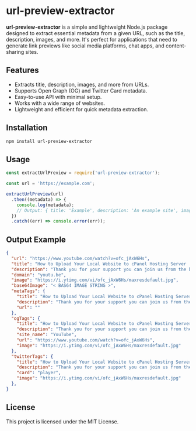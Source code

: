 # url-preview-extractor

**url-preview-extractor** is a simple and lightweight Node.js package designed to extract essential metadata from a given URL, such as the title, description, images, and more. It's perfect for applications that need to generate link previews like social media platforms, chat apps, and content-sharing sites.

## Features
- Extracts title, description, images, and more from URLs.
- Supports Open Graph (OG) and Twitter Card metadata.
- Easy-to-use API with minimal setup.
- Works with a wide range of websites.
- Lightweight and efficient for quick metadata extraction.

## Installation

```bash
npm install url-preview-extractor
```

## Usage

```javascript
const extractUrlPreview = require('url-preview-extractor');

const url = 'https://example.com';

extractUrlPreview(url)
  .then((metadata) => {
    console.log(metadata);
    // Output: { title: 'Example', description: 'An example site', image: 'https://example.com/image.png' }
  })
  .catch((err) => console.error(err));
```

## Output Example

```json
{
  "url": "https://www.youtube.com/watch?v=ofc_jAxW6Hs",
  "title": "How to Upload Your Local Website to cPanel Hosting Server || Visualize Code",
  "description": "Thank you for your support you can join us from the below links.Please ...",
  "domain": "youtu.be",
  "image": "https://i.ytimg.com/vi/ofc_jAxW6Hs/maxresdefault.jpg",
  "base64Image": "< BAS64 IMAGE STRING >",
  "metaTags": {
    "title": "How to Upload Your Local Website to cPanel Hosting Server || Visualize Code",
    "description": "Thank you for your support you can join us from the below links.Please ...",
    "url": ""
  },
  "ogTags": {
    "title": "How to Upload Your Local Website to cPanel Hosting Server || Visualize Code",
    "description": "Thank you for your support you can join us from the below links.Please ...",
    "site_name": "YouTube",
    "url": "https://www.youtube.com/watch?v=ofc_jAxW6Hs",
    "image": "https://i.ytimg.com/vi/ofc_jAxW6Hs/maxresdefault.jpg"
  },
  "twitterTags": {
    "title": "How to Upload Your Local Website to cPanel Hosting Server || Visualize Code",
    "description": "Thank you for your support you can join us from the below links.Please ...",
    "card": "player",
    "image": "https://i.ytimg.com/vi/ofc_jAxW6Hs/maxresdefault.jpg"
  },
}
```

## License

This project is licensed under the MIT License.